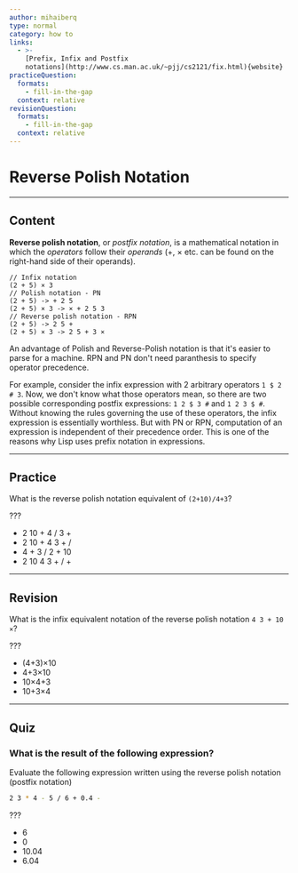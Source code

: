 ```yaml
---
author: mihaiberq
type: normal
category: how to
links:
  - >-
    [Prefix, Infix and Postfix
    notations](http://www.cs.man.ac.uk/~pjj/cs2121/fix.html){website}
practiceQuestion:
  formats:
    - fill-in-the-gap
  context: relative
revisionQuestion:
  formats:
    - fill-in-the-gap
  context: relative
---
```


# Reverse Polish Notation


---

## Content

**Reverse polish notation**, or *postfix notation*, is a mathematical notation in which the *operators* follow their *operands* (+, × etc. can be found on the right-hand side of their operands).

```plain-text
// Infix notation
(2 + 5) × 3
// Polish notation - PN
(2 + 5) -> + 2 5
(2 + 5) × 3 -> × + 2 5 3
// Reverse polish notation - RPN
(2 + 5) -> 2 5 +
(2 + 5) × 3 -> 2 5 + 3 ×
```

An advantage of Polish and Reverse-Polish notation is that it's easier to parse for a machine. RPN and PN don't need paranthesis to specify operator precedence.

For example, consider the infix expression with 2 arbitrary operators `1 $ 2 # 3`. Now, we don't know what those operators mean, so there are two possible corresponding postfix expressions: `1 2 $ 3 #` and `1 2 3 $ #`. Without knowing the rules governing the use of these operators, the infix expression is essentially worthless. But with PN or RPN, computation of an expression is independent of their precedence order. This is one of the reasons why Lisp uses prefix notation in expressions.


---

## Practice

What is the reverse polish notation equivalent of `(2+10)/4+3`?

???

- 2 10 + 4 / 3 +
- 2 10 + 4 3 + /
- 4 + 3 / 2 + 10
- 2 10 4 3 + / +


---

## Revision

What is the infix equivalent notation of the reverse polish notation `4 3 + 10 ×`?

???

- (4+3)×10
- 4+3×10
- 10×4+3
- 10+3×4


---

## Quiz

### What is the result of the following expression?


Evaluate the following expression written
using the reverse polish notation (postfix notation)

```bash
2 3 * 4 - 5 / 6 + 0.4 -
```

 ???

- 6
- 0
- 10.04
- 6.04
